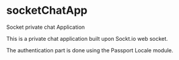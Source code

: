 # socketChatApp
Socket private chat Application

This is a private chat application built upon Sockt.io web socket.

The authentication part is done using the Passport Locale module.  
